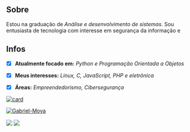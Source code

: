 ## Sobre

Estou na graduação de *Análise e desenvolvimento de sistemas*. Sou entusiasta de tecnologia com interesse em segurança da informação e 

## Infos

- [x] **Atualmente focado em:** *Python e Programação Orientada a Objetos*
- [x] **Meus interesses:** *Linux, C, JavaScript, PHP e eletrônica*
- [x] **Áreas:** *Empreendedorismo, Cibersegurança*




[![card](https://github-readme-stats.vercel.app/api?username=Gabriel-Moya&show_icons=true&theme=default)](https://github.com/Gabriel-Moya/)

[![Gabriel-Moya](https://github-readme-stats.vercel.app/api/top-langs/?username=Gabriel-Moya&hide=html&layout=compact&theme=default)](https://github.com/Gabriel-Moya/)

<a href="https://github.com/Gabriel-Moya/">
  <img align="center" src="https://github-readme-stats.vercel.app/api?username=Gabriel-Moya&show_icons=true&theme=default" /></a>

<a href="https://github.com/Gabriel-Moya/">
  <img align="center" src="https://github-readme-stats.vercel.app/api/top-langs/?username=Gabriel-Moya&hide=html&layout=compact&theme=default" /></a>

